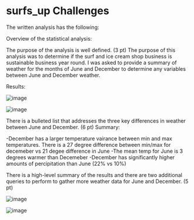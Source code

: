 # surfs_up Challenges 
The written analysis has the following:

Overview of the statistical analysis:

The purpose of the analysis is well defined. (3 pt)
The purpose of this analysis was to determine if the surf and ice cream shop business is sustainable business year round.  I was asked to provide a summary of weather for the months of June and December to determine any variables between June and December weather.

Results:

![image](https://user-images.githubusercontent.com/107078763/183536268-65361d9f-9f09-4fb8-9ae4-7359338a01d7.png)


![image](https://user-images.githubusercontent.com/107078763/183536410-95c6b797-c3f4-47f9-b240-52273bb86b6c.png)



There is a bulleted list that addresses the three key differences in weather between June and December. (6 pt)
Summary:

-December has a larger temperature vairance between min and max temperatures. There is a 27 degree difference between min/max for decemeber vs 21 degee difference in June
-The mean temp for June is 3 degrees warmer than Decemeber
-December has significantly higher amounts of percipitation than June (22% vs 10%)


There is a high-level summary of the results and there are two additional queries to perform to gather more weather data for June and December. (5 pt)


![image](https://user-images.githubusercontent.com/107078763/183538548-7d07f45d-f68e-48ec-a7d5-b50dd74bd00c.png)


![image](https://user-images.githubusercontent.com/107078763/183538589-bcdd0b33-832e-43a2-a50a-c680c364aa10.png)

